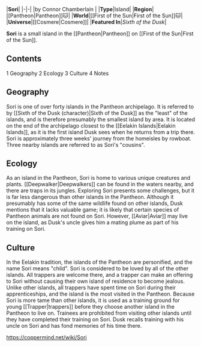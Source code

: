 |**Sori**|
|-|-|
|by  Connor Chamberlain |
|**Type**|Island|
|**Region**|[[Pantheon\|Pantheon]]🐱︎|
|**World**|[[First of the Sun\|First of the Sun]]🐱︎|
|**Universe**|[[Cosmere\|Cosmere]]|
|**Featured In**|*Sixth of the Dusk*|

**Sori** is a small island in the [[Pantheon\|Pantheon]] on [[First of the Sun\|First of the Sun]].

## Contents

1 Geography
2 Ecology
3 Culture
4 Notes


## Geography
Sori is one of over forty islands in the Pantheon archipelago. It is referred to by [[Sixth of the Dusk (character)\|Sixth of the Dusk]] as the "least" of the islands, and is therefore presumably the smallest island by area. It is located on the end of the archipelago closest to the [[Eelakin Islands\|Eelakin Islands]], as it is the first island Dusk sees when he returns from a trip there. Sori is approximately three weeks' journey from the homeisles by rowboat. Three nearby islands are referred to as Sori's "cousins".

## Ecology
As an island in the Pantheon, Sori is home to various unique creatures and plants. [[Deepwalker\|Deepwalkers]] can be found in the waters nearby, and there are traps in its jungles. Exploring Sori presents some challenges, but it is far less dangerous than other islands in the Pantheon. Although it presumably has some of the same wildlife found on other islands, Dusk mentions that it lacks valuable game; it is likely that certain species of Pantheon animals are not found on Sori. However, [[Aviar\|Aviar]] may live on the island, as Dusk's uncle gives him a mating plume as part of his training on Sori.

## Culture
In the Eelakin tradition, the islands of the Pantheon are personified, and the name Sori means "child". Sori is considered to be loved by all of the other islands. All trappers are welcome there, and a trapper can make an offering to Sori without causing their own island of residence to become jealous. Unlike other islands, all trappers have spent time on Sori during their apprenticeships, and the island is the most visited in the Pantheon.
Because Sori is more tame than other islands, it is used as a training ground for young [[Trapper\|trappers]] before they choose another island in the Pantheon to live on. Trainees are prohibited from visiting other islands until they have completed their training on Sori. Dusk recalls training with his uncle on Sori and has fond memories of his time there.



https://coppermind.net/wiki/Sori